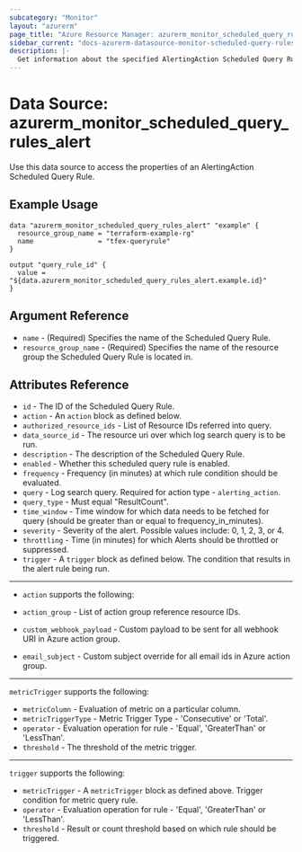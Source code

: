```yaml
---
subcategory: "Monitor"
layout: "azurerm"
page_title: "Azure Resource Manager: azurerm_monitor_scheduled_query_rules_alert"
sidebar_current: "docs-azurerm-datasource-monitor-scheduled-query-rules-alert"
description: |-
  Get information about the specified AlertingAction Scheduled Query Rule.
---
```


# Data Source: azurerm_monitor_scheduled_query_rules_alert

Use this data source to access the properties of an AlertingAction Scheduled Query Rule.

## Example Usage

```hcl
data "azurerm_monitor_scheduled_query_rules_alert" "example" {
  resource_group_name = "terraform-example-rg"
  name                = "tfex-queryrule"
}

output "query_rule_id" {
  value = "${data.azurerm_monitor_scheduled_query_rules_alert.example.id}"
}
```

## Argument Reference

* `name` - (Required) Specifies the name of the Scheduled Query Rule.
* `resource_group_name` - (Required) Specifies the name of the resource group the Scheduled Query Rule is located in.

## Attributes Reference

* `id` - The ID of the Scheduled Query Rule.
* `action` - An `action` block as defined below.
* `authorized_resource_ids` - List of Resource IDs referred into query.
* `data_source_id` - The resource uri over which log search query is to be run.
* `description` - The description of the Scheduled Query Rule.
* `enabled` - Whether this scheduled query rule is enabled.
* `frequency` - Frequency (in minutes) at which rule condition should be evaluated.
* `query` - Log search query. Required for action type - `alerting_action`.
* `query_type` - Must equal "ResultCount".
* `time_window` - Time window for which data needs to be fetched for query (should be greater than or equal to frequency_in_minutes).
* `severity` - Severity of the alert. Possible values include: 0, 1, 2, 3, or 4.
* `throttling` - Time (in minutes) for which Alerts should be throttled or suppressed.
* `trigger` - A `trigger` block as defined below. The condition that results in the alert rule being run.

---

* `action` supports the following:

* `action_group` - List of action group reference resource IDs.
* `custom_webhook_payload` - Custom payload to be sent for all webhook URI in Azure action group.
* `email_subject` - Custom subject override for all email ids in Azure action group.

---

`metricTrigger` supports the following:

* `metricColumn` - Evaluation of metric on a particular column.
* `metricTriggerType` - Metric Trigger Type - 'Consecutive' or 'Total'.
* `operator` - Evaluation operation for rule - 'Equal', 'GreaterThan' or 'LessThan'.
* `threshold` - The threshold of the metric trigger.

---

`trigger` supports the following:

* `metricTrigger` - A `metricTrigger` block as defined above. Trigger condition for metric query rule.
* `operator` - Evaluation operation for rule - 'Equal', 'GreaterThan' or 'LessThan'.
* `threshold` - Result or count threshold based on which rule should be triggered.
